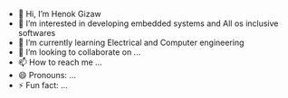 - 👋 Hi, I’m Henok Gizaw
- 👀 I’m interested in developing embedded systems and All os inclusive softwares
- 🌱 I’m currently learning Electrical and Computer engineering
- 💞️ I’m looking to collaborate on ...
- 📫 How to reach me ...
- 😄 Pronouns: ...
- ⚡ Fun fact: ...

<!---
Henok0728/Henok0728 is a ✨ special ✨ repository because its `README.md` (this file) appears on your GitHub profile.
You can click the Preview link to take a look at your changes.
--->
